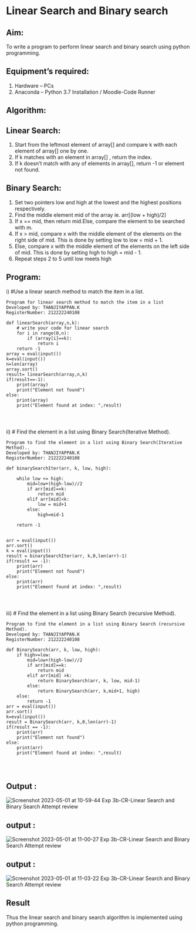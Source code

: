 # Linear Search and Binary search
## Aim:
To write a program to perform linear search and binary search using python programming.
## Equipment’s required:
1.	Hardware – PCs
2.	Anaconda – Python 3.7 Installation / Moodle-Code Runner
## Algorithm:
## Linear Search:
1.	Start from the leftmost element of array[] and compare k with each element of array[] one by one.
2.	If k matches with an element in array[] , return the index.
3.	If k doesn’t match with any of elements in array[], return -1 or element not found.
## Binary Search:
1.	Set two pointers low and high at the lowest and the highest positions respectively.
2.	Find the middle element mid of the array ie. arr[(low + high)/2]
3.	If x == mid, then return mid.Else, compare the element to be searched with m.
4.	If x > mid, compare x with the middle element of the elements on the right side of mid. This is done by setting low to low = mid + 1.
5.	Else, compare x with the middle element of the elements on the left side of mid. This is done by setting high to high = mid - 1.
6.	Repeat steps 2 to 5 until low meets high
## Program:
i)	#Use a linear search method to match the item in a list.
```
Program for linear search method to match the item in a list
Developed by: THANJIYAPPAN.K
RegisterNumber: 212222240108

def linearSearch(array,n,k):
    # write your code for linear search
    for i in range(0,n):
        if (array[i]==k):
            return i
    return -1        
array = eval(input())
k=eval(input())
n=len(array)
array.sort()
result= linearSearch(array,n,k)
if(result==-1):
    print(array)
    print("Element not found")
else:
    print(array)
    print("Element found at index: ",result)




```
ii)	# Find the element in a list using Binary Search(Iterative Method).
```
Program to find the element in a list using Binary Search(Iterative Method)..
Developed by: THANJIYAPPAN.K
RegisterNumber: 212222240108 

def binarySearchIter(arr, k, low, high):
    
    while low <= high:
        mid=low+(high-low)//2
        if arr[mid]==k:
            return mid
        elif arr[mid]<k:
            low = mid+1
        else:
            high=mid-1

    return -1
    
    
arr = eval(input())
arr.sort()
k = eval(input()) 
result = binarySearchIter(arr, k,0,len(arr)-1)
if(result == -1):
    print(arr)
    print("Element not found")
else:
    print(arr)
    print("Element found at index: ",result)




```
iii)	# Find the element in a list using Binary Search (recursive Method).
```
Program to find the element in a list using Binary Search (recursive Method).
Developed by: THANJIYAPPAN.K
RegisterNumber: 212222240108

def BinarySearch(arr, k, low, high):
    if high>=low:
        mid=low+(high-low)//2
        if arr[mid]==k:
            return mid
        elif arr[mid] >k:
            return BinarySearch(arr, k, low, mid-1)
        else:
            return BinarySearch(arr, k,mid+1, high)
    else:
        return -1
arr = eval(input())
arr.sort()
k=eval(input()) 
result = BinarySearch(arr, k,0,len(arr)-1)
if(result == -1):
    print(arr)
    print("Element not found")
else:
    print(arr)
    print("Element found at index: ",result)




```
## Output :
![Screenshot 2023-05-01 at 10-59-44 Exp 3b-CR-Linear Search and Binary Search Attempt review](https://user-images.githubusercontent.com/118343461/235411524-c0dfe81e-70c6-4100-835e-e0e980dae794.png)

## output :
![Screenshot 2023-05-01 at 11-00-27 Exp 3b-CR-Linear Search and Binary Search Attempt review](https://user-images.githubusercontent.com/118343461/235411593-7cc1822a-b78c-45b7-a22a-13cbb219984c.png)


## output :

![Screenshot 2023-05-01 at 11-03-22 Exp 3b-CR-Linear Search and Binary Search Attempt review](https://user-images.githubusercontent.com/118343461/235411667-6f57cb94-e639-4873-bee7-8011294bc756.png)

## Result
Thus the linear search and binary search algorithm is implemented using python programming.
